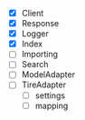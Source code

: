 - [x] Client
- [x] Response
- [x] Logger
- [x] Index
- [ ] Importing
- [ ] Search
- [ ] ModelAdapter
- [ ] TireAdapter
  - [ ] settings
  - [ ] mapping
